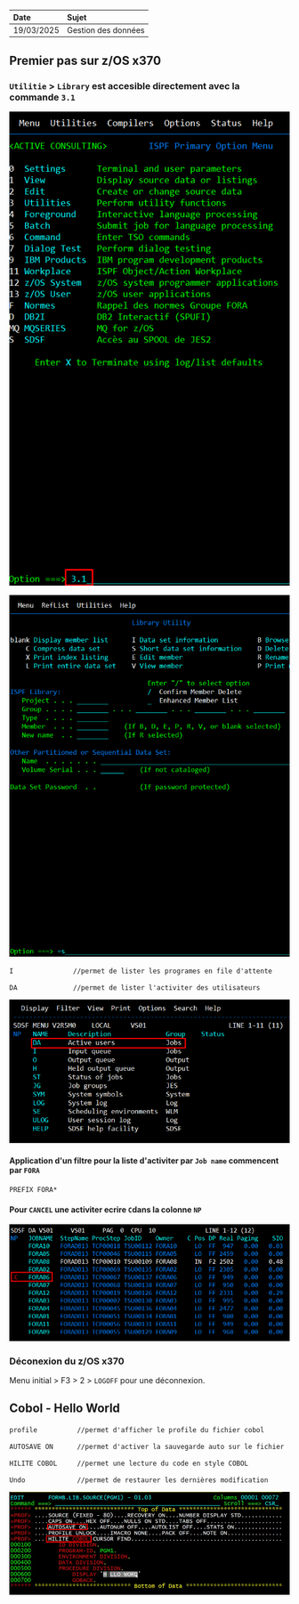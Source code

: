 Date | Sujet
:---|:---
 19/03/2025 | Gestion des données


## Premier pas sur z/OS x370

### ``Utilitie`` > ``Library`` est accesible directement avec la commande `3.1`
![alt text](images/image-1.png)

![alt text](images/image-2.png)
```
I               //permet de lister les programes en file d'attente
```
```
DA              //permet de lister l'activiter des utilisateurs
```
![alt text](images/image-3.png)

#### Application d'un filtre pour la liste d'activiter  par ``Job name`` commencent par ``FORA`` 
```
PREFIX FORA*
```

#### Pour ``CANCEL`` une activiter ecrire ``C``dans la colonne ``NP``

![alt text](images/image-4.png)

###  Déconexion du z/OS x370
Menu initial > F3 > 2 > ``LOGOFF`` pour une déconnexion.



## Cobol - Hello World

```
profile          //permet d'afficher le profile du fichier cobol
```

```
AUTOSAVE ON      //permet d'activer la sauvegarde auto sur le fichier
```

```
HILITE COBOL     //permet une lecture du code en style COBOL
```

```
Undo             //permet de restaurer les dernières modification
```


![alt text](images/image-5.png)
